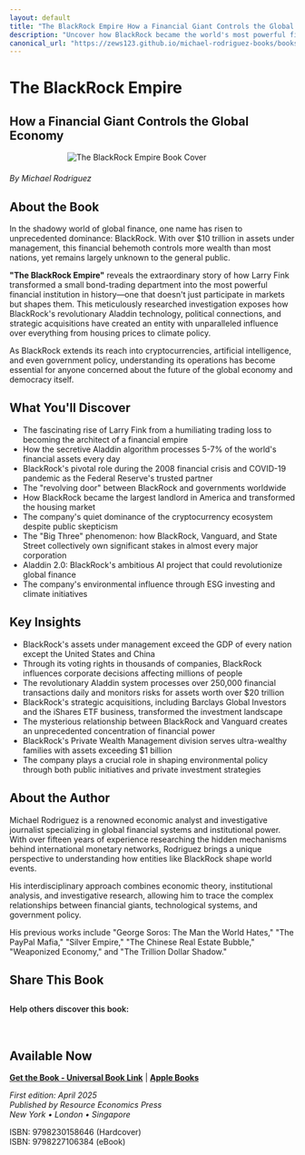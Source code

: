 ```yaml
---
layout: default
title: "The BlackRock Empire How a Financial Giant Controls the Global Economy"
description: "Uncover how BlackRock became the world's most powerful financial institution, controlling trillions in assets and shaping global markets from behind the scenes."
canonical_url: "https://zews123.github.io/michael-rodriguez-books/books/blackrock-empire"
---
```


# The BlackRock Empire
## How a Financial Giant Controls the Global Economy

<img src="{{ site.baseurl }}/assets/images/BlackRock-Empire.webp" alt="The BlackRock Empire Book Cover" style="max-width: 300px; margin: 0 auto 20px; display: block;">

*By Michael Rodriguez*

## About the Book

In the shadowy world of global finance, one name has risen to unprecedented dominance: BlackRock. With over $10 trillion in assets under management, this financial behemoth controls more wealth than most nations, yet remains largely unknown to the general public.

**"The BlackRock Empire"** reveals the extraordinary story of how Larry Fink transformed a small bond-trading department into the most powerful financial institution in history—one that doesn't just participate in markets but shapes them. This meticulously researched investigation exposes how BlackRock's revolutionary Aladdin technology, political connections, and strategic acquisitions have created an entity with unparalleled influence over everything from housing prices to climate policy.

As BlackRock extends its reach into cryptocurrencies, artificial intelligence, and even government policy, understanding its operations has become essential for anyone concerned about the future of the global economy and democracy itself.

## What You'll Discover

- The fascinating rise of Larry Fink from a humiliating trading loss to becoming the architect of a financial empire
- How the secretive Aladdin algorithm processes 5-7% of the world's financial assets every day
- BlackRock's pivotal role during the 2008 financial crisis and COVID-19 pandemic as the Federal Reserve's trusted partner
- The "revolving door" between BlackRock and governments worldwide
- How BlackRock became the largest landlord in America and transformed the housing market
- The company's quiet dominance of the cryptocurrency ecosystem despite public skepticism
- The "Big Three" phenomenon: how BlackRock, Vanguard, and State Street collectively own significant stakes in almost every major corporation
- Aladdin 2.0: BlackRock's ambitious AI project that could revolutionize global finance
- The company's environmental influence through ESG investing and climate initiatives

## Key Insights

- BlackRock's assets under management exceed the GDP of every nation except the United States and China
- Through its voting rights in thousands of companies, BlackRock influences corporate decisions affecting millions of people
- The revolutionary Aladdin system processes over 250,000 financial transactions daily and monitors risks for assets worth over $20 trillion
- BlackRock's strategic acquisitions, including Barclays Global Investors and the iShares ETF business, transformed the investment landscape
- The mysterious relationship between BlackRock and Vanguard creates an unprecedented concentration of financial power
- BlackRock's Private Wealth Management division serves ultra-wealthy families with assets exceeding $1 billion
- The company plays a crucial role in shaping environmental policy through both public initiatives and private investment strategies

## About the Author

Michael Rodriguez is a renowned economic analyst and investigative journalist specializing in global financial systems and institutional power. With over fifteen years of experience researching the hidden mechanisms behind international monetary networks, Rodriguez brings a unique perspective to understanding how entities like BlackRock shape world events.

His interdisciplinary approach combines economic theory, institutional analysis, and investigative research, allowing him to trace the complex relationships between financial giants, technological systems, and government policy.

His previous works include "George Soros: The Man the World Hates," "The PayPal Mafia," "Silver Empire," "The Chinese Real Estate Bubble," "Weaponized Economy," and "The Trillion Dollar Shadow."

## Share This Book

<div class="social-share" style="margin: 30px 0;">
  <p style="margin-bottom: 15px; font-weight: 600;">Help others discover this book:</p>
  <a href="https://twitter.com/intent/tweet?text=Check out 'The BlackRock Empire' by Michael Rodriguez&url={{ site.url }}{{ site.baseurl }}{{ page.url }}&via=MRodriguezBooks" target="_blank" rel="noopener noreferrer" style="display: inline-block; margin-right: 15px; font-size: 24px; color: #1DA1F2;">
    <i class="fab fa-twitter-square"></i>
  </a>
  <a href="https://www.facebook.com/sharer/sharer.php?u={{ site.url }}{{ site.baseurl }}{{ page.url }}" target="_blank" rel="noopener noreferrer" style="display: inline-block; margin-right: 15px; font-size: 24px; color: #3b5998;">
    <i class="fab fa-facebook-square"></i>
  </a>
  <a href="https://www.linkedin.com/shareArticle?mini=true&url={{ site.url }}{{ site.baseurl }}{{ page.url }}&title=The BlackRock Empire by Michael Rodriguez" target="_blank" rel="noopener noreferrer" style="display: inline-block; margin-right: 15px; font-size: 24px; color: #0077b5;">
    <i class="fab fa-linkedin"></i>
  </a>
  <a href="mailto:?subject=Check out this book: The BlackRock Empire&body=I thought you might be interested in this book by Michael Rodriguez: {{ site.url }}{{ site.baseurl }}{{ page.url }}" style="display: inline-block; font-size: 24px; color: #333333;">
    <i class="fas fa-envelope-square"></i>
  </a>
</div>

## Available Now

**[Get the Book - Universal Book Link](https://books2read.com/u/3nxAe5)**  |  **[Apple Books](https://books.apple.com/us/book/the-blackrock-empire-how-a-financial-giant/id6744848638)**

*First edition: April 2025*  
*Published by Resource Economics Press*  
*New York • London • Singapore*

ISBN: 9798230158646 (Hardcover)  
ISBN: 9798227106384 (eBook)
